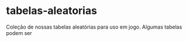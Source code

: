 # tabelas-aleatorias
Coleção de nossas tabelas aleatórias para uso em jogo. Algumas tabelas podem ser 

